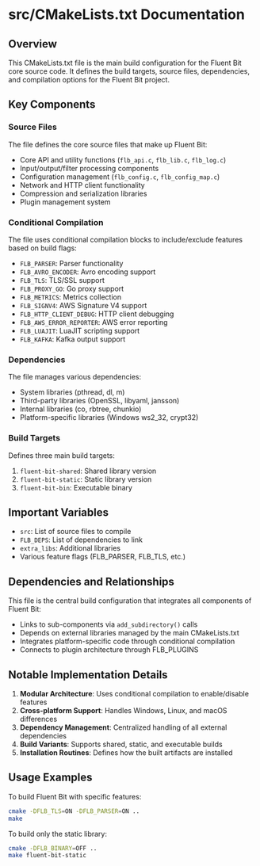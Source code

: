 # src/CMakeLists.txt Documentation

## Overview

This CMakeLists.txt file is the main build configuration for the Fluent Bit core source code. It defines the build targets, source files, dependencies, and compilation options for the Fluent Bit project.

## Key Components

### Source Files
The file defines the core source files that make up Fluent Bit:
- Core API and utility functions (`flb_api.c`, `flb_lib.c`, `flb_log.c`)
- Input/output/filter processing components
- Configuration management (`flb_config.c`, `flb_config_map.c`)
- Network and HTTP client functionality
- Compression and serialization libraries
- Plugin management system

### Conditional Compilation
The file uses conditional compilation blocks to include/exclude features based on build flags:
- `FLB_PARSER`: Parser functionality
- `FLB_AVRO_ENCODER`: Avro encoding support
- `FLB_TLS`: TLS/SSL support
- `FLB_PROXY_GO`: Go proxy support
- `FLB_METRICS`: Metrics collection
- `FLB_SIGNV4`: AWS Signature V4 support
- `FLB_HTTP_CLIENT_DEBUG`: HTTP client debugging
- `FLB_AWS_ERROR_REPORTER`: AWS error reporting
- `FLB_LUAJIT`: LuaJIT scripting support
- `FLB_KAFKA`: Kafka output support

### Dependencies
The file manages various dependencies:
- System libraries (pthread, dl, m)
- Third-party libraries (OpenSSL, libyaml, jansson)
- Internal libraries (co, rbtree, chunkio)
- Platform-specific libraries (Windows ws2_32, crypt32)

### Build Targets
Defines three main build targets:
1. `fluent-bit-shared`: Shared library version
2. `fluent-bit-static`: Static library version
3. `fluent-bit-bin`: Executable binary

## Important Variables

- `src`: List of source files to compile
- `FLB_DEPS`: List of dependencies to link
- `extra_libs`: Additional libraries
- Various feature flags (FLB_PARSER, FLB_TLS, etc.)

## Dependencies and Relationships

This file is the central build configuration that integrates all components of Fluent Bit:
- Links to sub-components via `add_subdirectory()` calls
- Depends on external libraries managed by the main CMakeLists.txt
- Integrates platform-specific code through conditional compilation
- Connects to plugin architecture through FLB_PLUGINS

## Notable Implementation Details

1. **Modular Architecture**: Uses conditional compilation to enable/disable features
2. **Cross-platform Support**: Handles Windows, Linux, and macOS differences
3. **Dependency Management**: Centralized handling of all external dependencies
4. **Build Variants**: Supports shared, static, and executable builds
5. **Installation Routines**: Defines how the built artifacts are installed

## Usage Examples

To build Fluent Bit with specific features:
```bash
cmake -DFLB_TLS=ON -DFLB_PARSER=ON ..
make
```

To build only the static library:
```bash
cmake -DFLB_BINARY=OFF ..
make fluent-bit-static
```